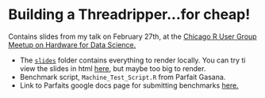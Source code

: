 # Building a Threadripper...for cheap!

Contains slides from my talk on February 27th, at the [Chicago R User Group Meetup on Hardware for Data Science.](https://github.com/Chicago-R-User-Group/2019-n2-Hardware-for-Data-Science)

- The [`slides`](https://github.com/JustinMShea/hardware-for-data-science/tree/master/slides) folder contains everything to render locally. You can try ti view the slides in html [here](https://rawcdn.githack.com/JustinMShea/hardware-for-data-science/2fecfb8df16ba7bd4776e376614b4aac36982c61/slides/threadripper-build.html), but maybe too big to render.
- Benchmark script, `Machine_Test_Script.R` from Parfait Gasana.
- Link to Parfaits google docs page for submitting benchmarks [here.](https://docs.google.com/forms/d/e/1FAIpQLScgHUzUe2yAYZfeHjA_Tf82mEWhqurGcb9M4yYWRlp8-X1S_Q/viewform)



